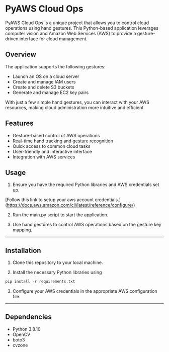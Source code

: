 # PyAWS Cloud Ops

PyAWS Cloud Ops is a unique project that allows you to control cloud operations using hand gestures. This Python-based application leverages computer vision and Amazon Web Services (AWS) to provide a gesture-driven interface for cloud management.

## Overview

The application supports the following gestures:
* Launch an OS on a cloud server
* Create and manage IAM users
* Create and delete S3 buckets
* Generate and manage EC2 key pairs

With just a few simple hand gestures, you can interact with your AWS resources, making cloud administration more intuitive and efficient.

## Features
* Gesture-based control of AWS operations
* Real-time hand tracking and gesture recognition
* Quick access to common cloud tasks
* User-friendly and interactive interface
* Integration with AWS services

## Usage
1) Ensure you have the required Python libraries and AWS credentials set up.

[Follow this link to setup your aws account credentials.] (https://docs.aws.amazon.com/cli/latest/reference/configure/)

2) Run the main.py script to start the application.

3) Use hand gestures to control AWS operations based on the gesture key mapping.

***

## Installation
1) Clone this repository to your local machine.

2) Install the necessary Python libraries using
 ```python 
pip install -r requirements.txt
```
3) Configure your AWS credentials in the appropriate AWS configuration file.
***

## Dependencies
* Python 3.8.10
* OpenCV
* boto3
* cvzone
